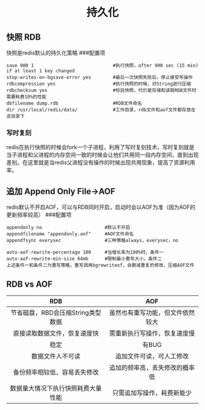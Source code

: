# <center>持久化</center>
## 快照 RDB
快照是redis默认的持久化策略
###配置项
```
save 900 1                             #执行快照，after 900 sec (15 min) if at least 1 key changed
stop-writes-on-bgsave-error yes        #最后一次快照失败后，停止接受写操作
rdbcompression yes                     #执行快照的时候，对String进行压缩
rdbchecksum yes                        #校验快照，代价是存储和读取RDB文件时需要耗费10%的性能
dbfilename dump.rdb                    #RDB文件命名
dir /usr/local/redis/data/             #工作目录，rdb文件和aof文件都存放在该目录下
```

### 写时复刻
redis在执行快照的时候会fork一个子进程，利用了写时复刻技术，写时复刻就是当子进程和父进程的内存空间一致的时候会让他们共用同一段内存空间，直到出现差别。在这里就是当redis父进程没有操作的时候出现共用现象，提高了资源利用率。

## 追加 Append Only File->AOF
redis默认不开启AOF，可以与RDB同时开启，启动时会以AOF为准（因为AOF的更新频率较高）
###配置项
```
appendonly no                       #默认不开启
appendfilename "appendonly.aof"     #AOF文件命名
appendfsync everysec                #三种策略always，everysec，no

auto-aof-rewrite-percentage 100     #当增长率为100%时，条件一
auto-aof-rewrite-min-size 64mb      #限制最小重写大小，条件二
上述条件一和条件二为重写策略，重写调用bgrewriteof，会删减重复的修改，压缩AOF文件
```

## RDB vs AOF
|RDB|AOF|
|:-:|:-:|
|节省磁盘，RBD会压缩String类型数据|虽然也有重写功能，但文件依然较大|
|直接读取数据文件，恢复速度快|需重新执行写操作，恢复速度慢|
|稳定|有BUG|
|数据文件人不可读|追加文件可读，可人工修改|
|备份频率相较低，容易丢失修改|追加的频率高，丢失修改的概率低|
|数据量大情况下执行快照耗费大量性能|只需追加写操作，耗费新能少|
